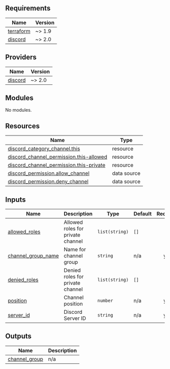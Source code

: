 <!-- BEGIN_TF_DOCS -->
## Requirements

| Name | Version |
|------|---------|
| <a name="requirement_terraform"></a> [terraform](#requirement\_terraform) | ~> 1.9 |
| <a name="requirement_discord"></a> [discord](#requirement\_discord) | ~> 2.0 |

## Providers

| Name | Version |
|------|---------|
| <a name="provider_discord"></a> [discord](#provider\_discord) | ~> 2.0 |

## Modules

No modules.

## Resources

| Name | Type |
|------|------|
| [discord_category_channel.this](https://registry.terraform.io/providers/Lucky3028/discord/latest/docs/resources/category_channel) | resource |
| [discord_channel_permission.this-allowed](https://registry.terraform.io/providers/Lucky3028/discord/latest/docs/resources/channel_permission) | resource |
| [discord_channel_permission.this-private](https://registry.terraform.io/providers/Lucky3028/discord/latest/docs/resources/channel_permission) | resource |
| [discord_permission.allow_channel](https://registry.terraform.io/providers/Lucky3028/discord/latest/docs/data-sources/permission) | data source |
| [discord_permission.deny_channel](https://registry.terraform.io/providers/Lucky3028/discord/latest/docs/data-sources/permission) | data source |

## Inputs

| Name | Description | Type | Default | Required |
|------|-------------|------|---------|:--------:|
| <a name="input_allowed_roles"></a> [allowed\_roles](#input\_allowed\_roles) | Allowed roles for private channel | `list(string)` | `[]` | no |
| <a name="input_channel_group_name"></a> [channel\_group\_name](#input\_channel\_group\_name) | Name for channel group | `string` | n/a | yes |
| <a name="input_denied_roles"></a> [denied\_roles](#input\_denied\_roles) | Denied roles for private channel | `list(string)` | `[]` | no |
| <a name="input_position"></a> [position](#input\_position) | Channel position | `number` | n/a | yes |
| <a name="input_server_id"></a> [server\_id](#input\_server\_id) | Discord Server ID | `string` | n/a | yes |

## Outputs

| Name | Description |
|------|-------------|
| <a name="output_channel_group"></a> [channel\_group](#output\_channel\_group) | n/a |
<!-- END_TF_DOCS -->